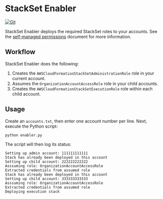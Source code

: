 # StackSet Enabler

[![Git](https://app.soluble.cloud/api/v1/public/badges/3bd4013f-e059-465f-a692-dd498348035f.svg?orgId=401166500955)](https://app.soluble.cloud/repos/details/github.com/oznetnerd/stackset-enabler?orgId=401166500955)  

StackSet Enabler deploys the required StackSet roles to your accounts. See the [self-managed permissions](https://docs.aws.amazon.com/AWSCloudFormation/latest/UserGuide/stacksets-prereqs-self-managed.html) document for more information.

## Workflow

StackSet Enabler does the following:

1. Creates the `AWSCloudFormationStackSetAdministrationRole` role in your current account. 
2. Assumes the `OrganizationAccountAccessRole` role in your child accounts. 
3. Creates the `AWSCloudFormationStackSetExecutionRole` role within each child account.

## Usage

Create an `accounts.txt`, then enter one account number per line. Next, execute the Python script:

```
python enabler.py
```

The script will then log its status:

```
Setting up admin account: 111111111111
Stack has already been deployed in this account
Setting up child account: 222222222222
Asssuming role: OrganizationAccountAccessRole
Extracted credentials from assumed role
Stack has already been deployed in this account
Setting up child account: 333333333333
Asssuming role: OrganizationAccountAccessRole
Extracted credentials from assumed role
Deploying execution stack
```
